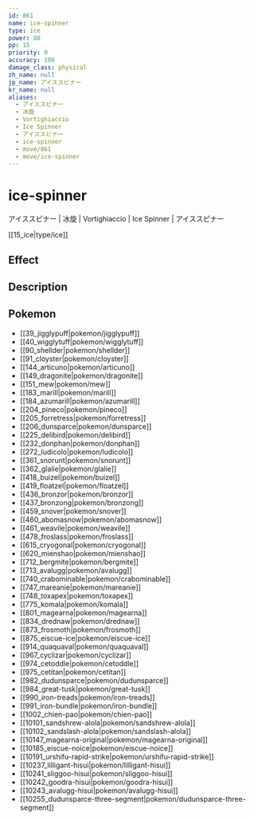 ```yaml
---
id: 861
name: ice-spinner
type: ice
power: 80
pp: 15
priority: 0
accuracy: 100
damage_class: physical
zh_name: null
jp_name: アイススピナー
kr_name: null
aliases:
  - アイススピナー
  - 冰旋
  - Vortighiaccio
  - Ice Spinner
  - アイススピナー
  - ice-spinner
  - move/861
  - move/ice-spinner
---
```

# ice-spinner
    
アイススピナー | 冰旋 | Vortighiaccio | Ice Spinner | アイススピナー

[[15_ice|type/ice]]

## Effect



## Description



## Pokemon

- [[39_jigglypuff|pokemon/jigglypuff]]
- [[40_wigglytuff|pokemon/wigglytuff]]
- [[90_shellder|pokemon/shellder]]
- [[91_cloyster|pokemon/cloyster]]
- [[144_articuno|pokemon/articuno]]
- [[149_dragonite|pokemon/dragonite]]
- [[151_mew|pokemon/mew]]
- [[183_marill|pokemon/marill]]
- [[184_azumarill|pokemon/azumarill]]
- [[204_pineco|pokemon/pineco]]
- [[205_forretress|pokemon/forretress]]
- [[206_dunsparce|pokemon/dunsparce]]
- [[225_delibird|pokemon/delibird]]
- [[232_donphan|pokemon/donphan]]
- [[272_ludicolo|pokemon/ludicolo]]
- [[361_snorunt|pokemon/snorunt]]
- [[362_glalie|pokemon/glalie]]
- [[418_buizel|pokemon/buizel]]
- [[419_floatzel|pokemon/floatzel]]
- [[436_bronzor|pokemon/bronzor]]
- [[437_bronzong|pokemon/bronzong]]
- [[459_snover|pokemon/snover]]
- [[460_abomasnow|pokemon/abomasnow]]
- [[461_weavile|pokemon/weavile]]
- [[478_froslass|pokemon/froslass]]
- [[615_cryogonal|pokemon/cryogonal]]
- [[620_mienshao|pokemon/mienshao]]
- [[712_bergmite|pokemon/bergmite]]
- [[713_avalugg|pokemon/avalugg]]
- [[740_crabominable|pokemon/crabominable]]
- [[747_mareanie|pokemon/mareanie]]
- [[748_toxapex|pokemon/toxapex]]
- [[775_komala|pokemon/komala]]
- [[801_magearna|pokemon/magearna]]
- [[834_drednaw|pokemon/drednaw]]
- [[873_frosmoth|pokemon/frosmoth]]
- [[875_eiscue-ice|pokemon/eiscue-ice]]
- [[914_quaquaval|pokemon/quaquaval]]
- [[967_cyclizar|pokemon/cyclizar]]
- [[974_cetoddle|pokemon/cetoddle]]
- [[975_cetitan|pokemon/cetitan]]
- [[982_dudunsparce|pokemon/dudunsparce]]
- [[984_great-tusk|pokemon/great-tusk]]
- [[990_iron-treads|pokemon/iron-treads]]
- [[991_iron-bundle|pokemon/iron-bundle]]
- [[1002_chien-pao|pokemon/chien-pao]]
- [[10101_sandshrew-alola|pokemon/sandshrew-alola]]
- [[10102_sandslash-alola|pokemon/sandslash-alola]]
- [[10147_magearna-original|pokemon/magearna-original]]
- [[10185_eiscue-noice|pokemon/eiscue-noice]]
- [[10191_urshifu-rapid-strike|pokemon/urshifu-rapid-strike]]
- [[10237_lilligant-hisui|pokemon/lilligant-hisui]]
- [[10241_sliggoo-hisui|pokemon/sliggoo-hisui]]
- [[10242_goodra-hisui|pokemon/goodra-hisui]]
- [[10243_avalugg-hisui|pokemon/avalugg-hisui]]
- [[10255_dudunsparce-three-segment|pokemon/dudunsparce-three-segment]]

